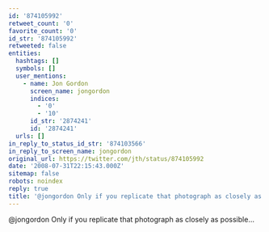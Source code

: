 ```yaml
---
id: '874105992'
retweet_count: '0'
favorite_count: '0'
id_str: '874105992'
retweeted: false
entities:
  hashtags: []
  symbols: []
  user_mentions:
    - name: Jon Gordon
      screen_name: jongordon
      indices:
        - '0'
        - '10'
      id_str: '2874241'
      id: '2874241'
  urls: []
in_reply_to_status_id_str: '874103566'
in_reply_to_screen_name: jongordon
original_url: https://twitter.com/jth/status/874105992
date: '2008-07-31T22:15:43.000Z'
sitemap: false
robots: noindex
reply: true
title: '@jongordon Only if you replicate that photograph as closely as possible...'
---
```


@jongordon Only if you replicate that photograph as closely as possible...